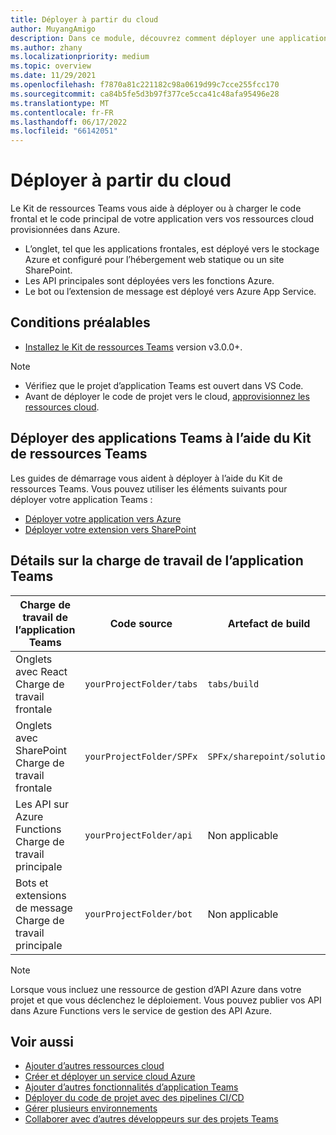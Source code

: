 ```yaml
---
title: Déployer à partir du cloud
author: MuyangAmigo
description: Dans ce module, découvrez comment déployer une application dans le cloud, Azure ou SharePoint et déployer des applications Teams à l’aide de Teams Toolkit
ms.author: zhany
ms.localizationpriority: medium
ms.topic: overview
ms.date: 11/29/2021
ms.openlocfilehash: f7870a81c221182c98a0619d99c7cce255fcc170
ms.sourcegitcommit: ca84b5fe5d3b97f377ce5cca41c48afa95496e28
ms.translationtype: MT
ms.contentlocale: fr-FR
ms.lasthandoff: 06/17/2022
ms.locfileid: "66142051"
---
```

# <a name="deploy-to-the-cloud"></a>Déployer à partir du cloud

Le Kit de ressources Teams vous aide à déployer ou à charger le code frontal et le code principal de votre application vers vos ressources cloud provisionnées dans Azure.

* L’onglet, tel que les applications frontales, est déployé vers le stockage Azure et configuré pour l’hébergement web statique ou un site SharePoint.
* Les API principales sont déployées vers les fonctions Azure.
* Le bot ou l’extension de message est déployé vers Azure App Service.

## <a name="prerequisite"></a>Conditions préalables

* [Installez le Kit de ressources Teams](https://marketplace.visualstudio.com/items?itemName=TeamsDevApp.ms-teams-vscode-extension) version v3.0.0+.

> [!NOTE]
>
> * Vérifiez que le projet d’application Teams est ouvert dans VS Code.
> * Avant de déployer le code de projet vers le cloud, [approvisionnez les ressources cloud](provision.md).

## <a name="deploy-teams-apps-using-teams-toolkit"></a>Déployer des applications Teams à l’aide du Kit de ressources Teams

Les guides de démarrage vous aident à déployer à l’aide du Kit de ressources Teams. Vous pouvez utiliser les éléments suivants pour déployer votre application Teams :

* [Déployer votre application vers Azure](/microsoftteams/platform/sbs-gs-javascript?tabs=vscode%2Cvsc%2Cviscode%2Cvcode&tutorial-step=8&branch)
* [Déployer votre extension vers SharePoint](/microsoftteams/platform/sbs-gs-spfx?tabs=vscode%2Cviscode&tutorial-step=4&branch)

## <a name="details-on-teams-app-workload"></a>Détails sur la charge de travail de l’application Teams

| Charge de travail de l’application Teams | Code source | Artefact de build| Ressource cible |
|-------------|----------|---------------|---------------|
|Onglets avec React </br> Charge de travail frontale| `yourProjectFolder/tabs`| `tabs/build` |Stockage Azure |
|Onglets avec SharePoint </br> Charge de travail frontale | `yourProjectFolder/SPFx`| `SPFx/sharepoint/solution` |Catalogue des applications SharePoint |
|Les API sur Azure Functions </br> Charge de travail principale | `yourProjectFolder/api`| Non applicable |Azure Functions |
|Bots et extensions de message </br> Charge de travail principale | `yourProjectFolder/bot` | Non applicable | Azure App Service |

> [!NOTE]
> Lorsque vous incluez une ressource de gestion d’API Azure dans votre projet et que vous déclenchez le déploiement. Vous pouvez publier vos API dans Azure Functions vers le service de gestion des API Azure.

## <a name="see-also"></a>Voir aussi

* [Ajouter d’autres ressources cloud](add-resource.md)
* [Créer et déployer un service cloud Azure](/azure/cloud-services/cloud-services-how-to-create-deploy-portal)
* [Ajouter d’autres fonctionnalités d’application Teams](add-capability.md)
* [Déployer du code de projet avec des pipelines CI/CD](use-CICD-template.md)
* [Gérer plusieurs environnements](TeamsFx-multi-env.md)
* [Collaborer avec d’autres développeurs sur des projets Teams](TeamsFx-collaboration.md)
